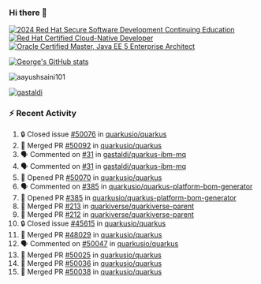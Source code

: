 ### Hi there 👋

<!--START_SECTION:badges-->
[![2024 Red Hat Secure Software Development Continuing Education](https://images.credly.com/size/110x110/images/36a76b78-c5bf-45cf-ac2c-48c3825260c7/blob)](http://www.credly.com/badges/c86e9a17-d2c3-4554-b890-7d0521710eb6 "2024 Red Hat Secure Software Development Continuing Education")
[![Red Hat Certified Cloud-Native Developer](https://images.credly.com/size/110x110/images/12ef4e4e-3d8d-4caf-9ab1-858c5bcb9619/image.png)](http://www.credly.com/badges/b6402e31-0894-48e6-b488-e2e551dcc809 "Red Hat Certified Cloud-Native Developer")
[![Oracle Certified Master, Java EE 5 Enterprise Architect](https://images.credly.com/size/110x110/images/1fa3549c-674c-4779-b3d6-d7d64eac2c23/Oracle-Certification-badge_OC-Master.png)](http://www.credly.com/badges/2565574e-b81d-410e-ab7d-24666ddcbe00 "Oracle Certified Master, Java EE 5 Enterprise Architect")
<!--END_SECTION:badges-->

[![George's GitHub stats](https://github-readme-stats.vercel.app/api?username=gastaldi&show=reviews,prs_merged&hide=contribs,prs&theme=transparent&show_icons=true)](https://github.com/anuraghazra/github-readme-stats)

<p align="left"> <img src="https://komarev.com/ghpvc/?username=gastaldi&label=Profile%20views&color=0e75b6&style=for-the-badge" alt="aayushsaini101" /> </p>

<p align="left"> <a href="https://github.com/ryo-ma/github-profile-trophy"><img src="https://github-profile-trophy.vercel.app/?username=gastaldi" alt="gastaldi" /></a> </p>

### :zap: Recent Activity

<!--START_SECTION:activity-->
1. 🔒 Closed issue [#50076](https://github.com/quarkusio/quarkus/issues/50076) in [quarkusio/quarkus](https://github.com/quarkusio/quarkus)
2. 🎉 Merged PR [#50092](https://github.com/quarkusio/quarkus/pull/50092) in [quarkusio/quarkus](https://github.com/quarkusio/quarkus)
3. 🗣 Commented on [#31](https://github.com/gastaldi/quarkus-ibm-mq/issues/31#issuecomment-3304103235) in [gastaldi/quarkus-ibm-mq](https://github.com/gastaldi/quarkus-ibm-mq)
4. 🗣 Commented on [#31](https://github.com/gastaldi/quarkus-ibm-mq/issues/31#issuecomment-3304089688) in [gastaldi/quarkus-ibm-mq](https://github.com/gastaldi/quarkus-ibm-mq)
5. 💪 Opened PR [#50070](https://github.com/quarkusio/quarkus/pull/50070) in [quarkusio/quarkus](https://github.com/quarkusio/quarkus)
6. 🗣 Commented on [#385](https://github.com/quarkusio/quarkus-platform-bom-generator/pull/385#issuecomment-3294455465) in [quarkusio/quarkus-platform-bom-generator](https://github.com/quarkusio/quarkus-platform-bom-generator)
7. 💪 Opened PR [#385](https://github.com/quarkusio/quarkus-platform-bom-generator/pull/385) in [quarkusio/quarkus-platform-bom-generator](https://github.com/quarkusio/quarkus-platform-bom-generator)
8. 🎉 Merged PR [#213](https://github.com/quarkiverse/quarkiverse-parent/pull/213) in [quarkiverse/quarkiverse-parent](https://github.com/quarkiverse/quarkiverse-parent)
9. 🎉 Merged PR [#212](https://github.com/quarkiverse/quarkiverse-parent/pull/212) in [quarkiverse/quarkiverse-parent](https://github.com/quarkiverse/quarkiverse-parent)
10. 🔒 Closed issue [#45615](https://github.com/quarkusio/quarkus/issues/45615) in [quarkusio/quarkus](https://github.com/quarkusio/quarkus)
11. 🎉 Merged PR [#48029](https://github.com/quarkusio/quarkus/pull/48029) in [quarkusio/quarkus](https://github.com/quarkusio/quarkus)
12. 🗣 Commented on [#50047](https://github.com/quarkusio/quarkus/pull/50047#issuecomment-3289539188) in [quarkusio/quarkus](https://github.com/quarkusio/quarkus)
13. 🎉 Merged PR [#50025](https://github.com/quarkusio/quarkus/pull/50025) in [quarkusio/quarkus](https://github.com/quarkusio/quarkus)
14. 🎉 Merged PR [#50036](https://github.com/quarkusio/quarkus/pull/50036) in [quarkusio/quarkus](https://github.com/quarkusio/quarkus)
15. 🎉 Merged PR [#50038](https://github.com/quarkusio/quarkus/pull/50038) in [quarkusio/quarkus](https://github.com/quarkusio/quarkus)
<!--END_SECTION:activity-->
